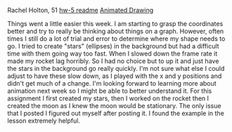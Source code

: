Rachel Holton, 51 [hw-5 readme](https://github.com/rachel-holton-burnett/120-work/tree/master/hw-5) [Animated Drawing](https://rachel-holton-burnett.github.io/120-work/hw-5/)

Things went a little easier this week. I am starting to grasp the coordinates better and try to really be thinking about things on a graph. However, often times I still do a lot of trial and error to determine where my shape needs to go. I tried to create "stars" (ellipses) in the background but had a difficult time with them going way too fast. When I slowed down the frame rate it made my rocket lag horribly. So I had no choice but to up it and just have the stars in the background go really quickly. I'm not sure what else I could adjust to have these slow down, as I played with the x and y positions and didn't get much of a change. I'm looking forward to learning more about animation next week so I might be able to better understand it. For this assignment I first created my stars, then I worked on the rocket then I created the moon as I knew the moon would be stationary. The only issue that I posted I figured out myself after posting it. I found the example in the lesson extremely helpful. 
